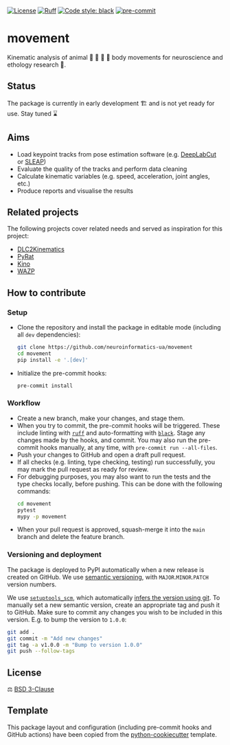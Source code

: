 [![License](https://img.shields.io/badge/License-BSD_3--Clause-orange.svg)](https://opensource.org/licenses/BSD-3-Clause)
[![Ruff](https://img.shields.io/endpoint?url=https://raw.githubusercontent.com/charliermarsh/ruff/main/assets/badge/v0.json)](https://github.com/charliermarsh/ruff)
[![Code style: black](https://img.shields.io/badge/code%20style-black-000000.svg)](https://github.com/python/black)
[![pre-commit](https://img.shields.io/badge/pre--commit-enabled-brightgreen?logo=pre-commit&logoColor=white)](https://github.com/pre-commit/pre-commit)

# movement

Kinematic analysis of animal 🐝 🦀 🐀 🐒 body movements for neuroscience and ethology research 🔬.

## Status
The package is currently in early development 🏗️ and is not yet ready for use. Stay tuned ⌛

## Aims
* Load keypoint tracks from pose estimation software (e.g. [DeepLabCut](http://www.mackenziemathislab.org/deeplabcut) or [SLEAP](https://sleap.ai/))
* Evaluate the quality of the tracks and perform data cleaning
* Calculate kinematic variables (e.g. speed, acceleration, joint angles, etc.)
* Produce reports and visualise the results

## Related projects
The following projects cover related needs and served as inspiration for this project:
* [DLC2Kinematics](https://github.com/AdaptiveMotorControlLab/DLC2Kinematics)
* [PyRat](https://github.com/pyratlib/pyrat)
* [Kino](https://github.com/BrancoLab/Kino)
* [WAZP](https://github.com/SainsburyWellcomeCentre/WAZP)

## How to contribute
### Setup
* Clone the repository and install the package in editable mode (including all `dev` dependencies):

  ```bash
  git clone https://github.com/neuroinformatics-ua/movement
  cd movement
  pip install -e '.[dev]'
  ```
* Initialize the pre-commit hooks:

  ```bash
  pre-commit install
  ```

### Workflow
* Create a new branch, make your changes, and stage them.
* When you try to commit, the pre-commit hooks will be triggered. These include linting with [`ruff`](https://github.com/charliermarsh/ruff) and auto-formatting with [`black`](https://github.com/psf/black). Stage any changes made by the hooks, and commit. You may also run the pre-commit hooks manually, at any time, with `pre-commit run --all-files`.
* Push your changes to GitHub and open a draft pull request.
* If all checks (e.g. linting, type checking, testing) run successfully, you may mark the pull request as ready for review.
* For debugging purposes, you may also want to run the tests and the type checks locally, before pushing. This can be done with the following commands:
    ```bash
    cd movement
    pytest
    mypy -p movement
    ```
* When your pull request is approved, squash-merge it into the `main` branch and delete the feature branch.

### Versioning and deployment
The package is deployed to PyPI automatically when a new release is created on GitHub. We use [semantic versioning](https://semver.org/), with `MAJOR`.`MINOR`.`PATCH` version numbers.

We use [`setuptools_scm`](https://github.com/pypa/setuptools_scm), which automatically [infers the version using git](https://github.com/pypa/setuptools_scm#default-versioning-scheme). To manually set a new semantic version, create an appropriate tag and push it to GitHub. Make sure to commit any changes you wish to be included in this version. E.g. to bump the version to `1.0.0`:

```bash
git add .
git commit -m "Add new changes"
git tag -a v1.0.0 -m "Bump to version 1.0.0"
git push --follow-tags
```

## License

⚖️ [BSD 3-Clause](./LICENSE)

## Template
This package layout and configuration (including pre-commit hooks and GitHub actions) have been copied from the [python-cookiecutter](https://github.com/SainsburyWellcomeCentre/python-cookiecutter) template.
